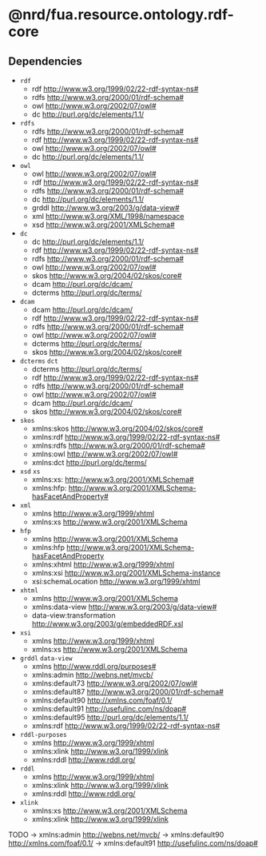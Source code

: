# @nrd/fua.resource.ontology.rdf-core

## Dependencies

- `rdf`
    - rdf <http://www.w3.org/1999/02/22-rdf-syntax-ns#>
    - rdfs <http://www.w3.org/2000/01/rdf-schema#>
    - owl <http://www.w3.org/2002/07/owl#>
    - dc <http://purl.org/dc/elements/1.1/>
- `rdfs`
    - rdfs <http://www.w3.org/2000/01/rdf-schema#>
    - rdf <http://www.w3.org/1999/02/22-rdf-syntax-ns#>
    - owl <http://www.w3.org/2002/07/owl#>
    - dc <http://purl.org/dc/elements/1.1/>
- `owl`
    - owl <http://www.w3.org/2002/07/owl#>
    - rdf <http://www.w3.org/1999/02/22-rdf-syntax-ns#>
    - rdfs <http://www.w3.org/2000/01/rdf-schema#>
    - dc <http://purl.org/dc/elements/1.1/>
    - grddl <http://www.w3.org/2003/g/data-view#>
    - xml <http://www.w3.org/XML/1998/namespace>
    - xsd <http://www.w3.org/2001/XMLSchema#>
- `dc`
    - dc <http://purl.org/dc/elements/1.1/>
    - rdf <http://www.w3.org/1999/02/22-rdf-syntax-ns#>
    - rdfs <http://www.w3.org/2000/01/rdf-schema#>
    - owl <http://www.w3.org/2002/07/owl#>
    - skos <http://www.w3.org/2004/02/skos/core#>
    - dcam <http://purl.org/dc/dcam/>
    - dcterms <http://purl.org/dc/terms/>
- `dcam`
    - dcam <http://purl.org/dc/dcam/>
    - rdf <http://www.w3.org/1999/02/22-rdf-syntax-ns#>
    - rdfs <http://www.w3.org/2000/01/rdf-schema#>
    - owl <http://www.w3.org/2002/07/owl#>
    - dcterms <http://purl.org/dc/terms/>
    - skos <http://www.w3.org/2004/02/skos/core#>
- `dcterms` `dct`
    - dcterms <http://purl.org/dc/terms/>
    - rdf <http://www.w3.org/1999/02/22-rdf-syntax-ns#>
    - rdfs <http://www.w3.org/2000/01/rdf-schema#>
    - owl <http://www.w3.org/2002/07/owl#>
    - dcam <http://purl.org/dc/dcam/>
    - skos <http://www.w3.org/2004/02/skos/core#>
- `skos`
    - xmlns:skos <http://www.w3.org/2004/02/skos/core#>
    - xmlns:rdf <http://www.w3.org/1999/02/22-rdf-syntax-ns#>
    - xmlns:rdfs <http://www.w3.org/2000/01/rdf-schema#>
    - xmlns:owl <http://www.w3.org/2002/07/owl#>
    - xmlns:dct <http://purl.org/dc/terms/>
- `xsd` `xs`
    - xmlns:xs: <http://www.w3.org/2001/XMLSchema#>
    - xmlns:hfp: <http://www.w3.org/2001/XMLSchema-hasFacetAndProperty#>
- `xml`
    - xmlns <http://www.w3.org/1999/xhtml>
    - xmlns:xs <http://www.w3.org/2001/XMLSchema>
- `hfp`
    - xmlns <http://www.w3.org/2001/XMLSchema>
    - xmlns:hfp <http://www.w3.org/2001/XMLSchema-hasFacetAndProperty>
    - xmlns:xhtml <http://www.w3.org/1999/xhtml>
    - xmlns:xsi <http://www.w3.org/2001/XMLSchema-instance>
    - xsi:schemaLocation <http://www.w3.org/1999/xhtml>
- `xhtml`
    - xmlns <http://www.w3.org/2001/XMLSchema>
    - xmlns:data-view <http://www.w3.org/2003/g/data-view#>
    - data-view:transformation <http://www.w3.org/2003/g/embeddedRDF.xsl>
- `xsi`
    - xmlns <http://www.w3.org/1999/xhtml>
    - xmlns:xs <http://www.w3.org/2001/XMLSchema>
- `grddl` `data-view`
    - xmlns <http://www.rddl.org/purposes#>
    - xmlns:admin <http://webns.net/mvcb/>
    - xmlns:default73 <http://www.w3.org/2002/07/owl#>
    - xmlns:default87 <http://www.w3.org/2000/01/rdf-schema#>
    - xmlns:default90 <http://xmlns.com/foaf/0.1/>
    - xmlns:default91 <http://usefulinc.com/ns/doap#>
    - xmlns:default95 <http://purl.org/dc/elements/1.1/>
    - xmlns:rdf <http://www.w3.org/1999/02/22-rdf-syntax-ns#>
- `rddl-purposes`
    - xmlns <http://www.w3.org/1999/xhtml>
    - xmlns:xlink <http://www.w3.org/1999/xlink>
    - xmlns:rddl <http://www.rddl.org/>
- `rddl`
    - xmlns <http://www.w3.org/1999/xhtml>
    - xmlns:xlink <http://www.w3.org/1999/xlink>
    - xmlns:rddl <http://www.rddl.org/>
- `xlink`
    - xmlns:xs <http://www.w3.org/2001/XMLSchema>
    - xmlns:xlink <http://www.w3.org/1999/xlink>

TODO
-> xmlns:admin <http://webns.net/mvcb/>
-> xmlns:default90 <http://xmlns.com/foaf/0.1/>
-> xmlns:default91 <http://usefulinc.com/ns/doap#>
